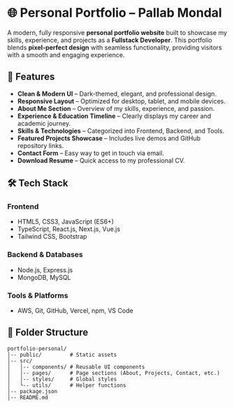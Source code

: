 # 🌐 Personal Portfolio – Pallab Mondal

A modern, fully responsive **personal portfolio website** built to showcase my skills, experience, and projects as a **Fullstack Developer**. This portfolio blends **pixel-perfect design** with seamless functionality, providing visitors with a smooth and engaging experience.

## 🚀 Features
- **Clean & Modern UI** – Dark-themed, elegant, and professional design.
- **Responsive Layout** – Optimized for desktop, tablet, and mobile devices.
- **About Me Section** – Overview of my skills, experience, and passion.
- **Experience & Education Timeline** – Clearly displays my career and academic journey.
- **Skills & Technologies** – Categorized into Frontend, Backend, and Tools.
- **Featured Projects Showcase** – Includes live demos and GitHub repository links.
- **Contact Form** – Easy way to get in touch via email.
- **Download Resume** – Quick access to my professional CV.

## 🛠️ Tech Stack
### **Frontend**
- HTML5, CSS3, JavaScript (ES6+)
- TypeScript, React.js, Next.js, Vue.js
- Tailwind CSS, Bootstrap

### **Backend & Databases**
- Node.js, Express.js
- MongoDB, MySQL

### **Tools & Platforms**
- AWS, Git, GitHub, Vercel, npm, VS Code

## 📂 Folder Structure
```plaintext
portfolio-personal/
│-- public/         # Static assets
│-- src/
│   │-- components/ # Reusable UI components
│   │-- pages/      # Page sections (About, Projects, Contact, etc.)
│   │-- styles/     # Global styles
│   └-- utils/      # Helper functions
│-- package.json
│-- README.md
